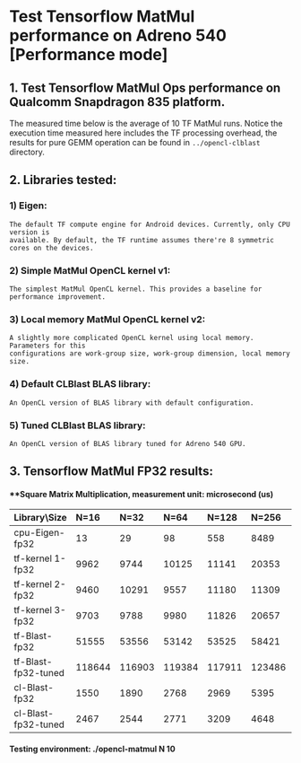 # Test Tensorflow MatMul performance on Adreno 540 [Performance mode]

## 1. Test Tensorflow MatMul Ops performance on Qualcomm Snapdragon 835 platform.
The measured time below is the average of 10 TF MatMul runs. Notice the execution time measured here includes
the TF processing overhead, the results for pure GEMM operation can be found in `../opencl-clblast`
directory.   

## 2. Libraries tested:
  ### 1) Eigen:
    The default TF compute engine for Android devices. Currently, only CPU version is
    available. By default, the TF runtime assumes there're 8 symmetric cores on the devices.
  ### 2) Simple MatMul OpenCL kernel v1:
    The simplest MatMul OpenCL kernel. This provides a baseline for performance improvement.
  ### 3) Local memory MatMul OpenCL kernel v2:
    A slightly more complicated OpenCL kernel using local memory. Parameters for this
    configurations are work-group size, work-group dimension, local memory size.
  ### 4) Default CLBlast BLAS library:
    An OpenCL version of BLAS library with default configuration.
  ### 5) Tuned CLBlast BLAS library:
    An OpenCL version of BLAS library tuned for Adreno 540 GPU.  

## 3. Tensorflow MatMul FP32 results:
#### **Square Matrix Multiplication, measurement unit: microsecond (us)
| Library\Size          |  N=16   |  N=32   |  N=64   |  N=128  |  N=256  |  N=512  |  N=1024 |  N=2048 |
| :---                  | :---    | :---    | :---    | :---    | :---    | :---    | :---    | :---    |
| cpu-Eigen-fp32        | 13      | 29      | 98      | 558     | 8489    | 49335   | 283635  | 3.64e+06|
| tf-kernel 1-fp32      | 9962    | 9744    | 10125   | 11141   | 20353   | 105416  | 825383  | 1.10E+07|
| tf-kernel 2-fp32      | 9460    | 10291   | 9557    | 11180   | 11309   | 70488   | 440655  | 3.69E+06|
| tf-kernel 3-fp32      | 9703    | 9788    | 9980    | 11826   | 20657   | 68850   | 540829  | 6.84E+06|
| tf-Blast-fp32         | 51555   | 53556   | 53142   | 53525   | 58421   | 85502   | 913113  | 7.01e+06|
| tf-Blast-fp32-tuned   | 118644  | 116903  | 119384  | 117911  | 123486  | 143377  | 165560  | 433448  |
| cl-Blast-fp32         | 1550    | 1890    | 2768    | 2969    | 5395    | 29013   | 860412  | 6719718 |
| cl-Blast-fp32-tuned   | 2467    | 2544    | 2771    | 3209    | 4648    | 20057   | 52937   | 318077  |

#### Testing environment: ./opencl-matmul N 10
